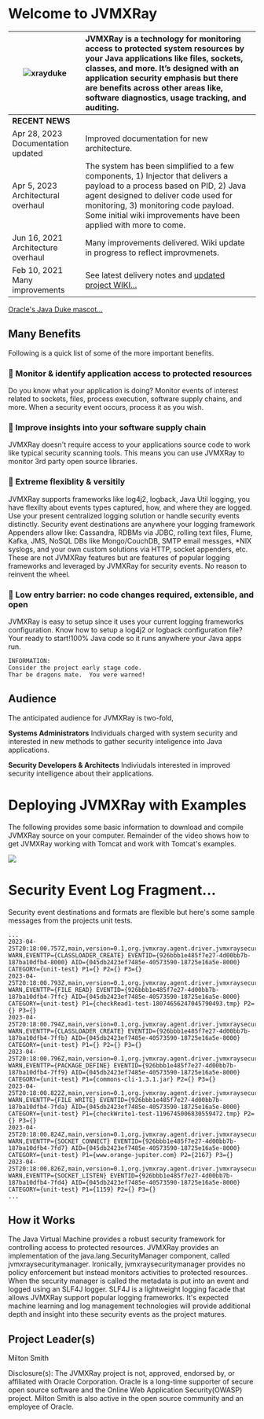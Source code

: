 
# Welcome to JVMXRay

![xrayduke](https://user-images.githubusercontent.com/8450615/88954072-af62ef00-d24e-11ea-95f9-734395481248.png) | JVMXRay is a technology for monitoring access to protected system resources by your Java applications like files, sockets, classes, and more.  It’s designed with an application security emphasis but there are benefits across other areas like, software diagnostics, usage tracking, and auditing.
| ------------- |:-------------|
<b>RECENT NEWS</b> | &nbsp;
Apr 28, 2023 Documentation updated | Improved documentation for new architecture.
Apr 5, 2023 Architectural overhaul | The system has been simplified to a few components, 1) Injector that delivers a payload to a process based on PID, 2) Java agent designed to deliver code used for monitoring, 3) monitoring code payload.  Some initial wiki improvements have been applied with more to come.
Jun 16, 2021  Architecture overhaul | Many improvements delivered.  Wiki update in progress to reflect improvmenets.
Feb 10, 2021  Many improvements | See latest delivery notes and [updated project WIKI...](https://github.com/spoofzu/jvmxray/wiki)

[Oracle's Java Duke mascot...](https://wiki.openjdk.java.net/display/duke/Main)

## Many Benefits
Following is a quick list of some of the more important benefits.

### :rocket: Monitor & identify application access to protected resources
Do you know what your application is doing?  Monitor events of interest related to sockets, files, process execution, software supply chains, and more.  When a security event occurs, process it as you wish. 

### :rocket: Improve insights into your software supply chain
JVMXRay doesn't require access to your applications source code to work like typical security scanning tools.  This means you can use JVMXRay to monitor 3rd party open source libraries.

### :rocket: Extreme flexiblity & versitily
JVMXRay supports frameworks like log4j2, logback, Java Util logging, you have flexilty about events types captured, how, and where they are logged.  Use your present centralized logging solution or handle security events distinctly.  Security event destinations are anywhere your logging framework Appenders allow like: Cassandra, RDBMs via JDBC, rolling text files, Flume, Kafka, JMS, NoSQL DBs like Mongo/CouchDB, SMTP email messges, *NIX syslogs, and your own custom solutions via HTTP, socket appenders, etc.  These are not JVMXRay features but are features of popular logging frameworks and leveraged by JVMXRay for security events.  No reason to reinvent the wheel.

### :rocket: Low entry barrier: no code changes required, extensible, and open
JVMXRay is easy to setup since it uses your current logging frameworks configuration.  Know how to setup a log4j2 or logback configuration file?  Your ready to start!100% Java code so it runs anywhere your Java apps run.

```
INFORMATION:
Consider the project early stage code. 
Thar be dragons mate.  You were warned!
```

## Audience
The anticipated audience for JVMXRay is two-fold,<br/>

**Systems Administrators**
Individuals charged with system security and interested in new methods to gather security inteligence into Java applications.

**Security Developers & Architects**
Indiviudals interested in improved security intelligence about their applications.

# Deploying JVMXRay with Examples
The following provides some basic information to download and compile JVMXRay source on your computer.  Remainder of the video shows how to get JVMXRay working with Tomcat and work with Tomcat's examples.

[![](http://img.youtube.com/vi/QxgTiTCorow/0.jpg)](http://www.youtube.com/watch?v=QxgTiTCorow "JVMXRay Deploy")

# Security Event Log Fragment...

Security event destinations and formats are flexible but here's some sample messages from the projects unit tests.

```
...
2023-04-25T20:18:00.757Z,main,version=0.1,org.jvmxray.agent.driver.jvmxraysecuritymanager.events.clz.classloadercreate, WARN,EVENTTP={CLASSLOADER_CREATE} EVENTID={926bbb1e485f7e27-4d00bb7b-187ba10dfb4-8000} AID={045db2423ef7485e-40573590-18725e16a5e-8000} CATEGORY={unit-test} P1={} P2={} P3={}
2023-04-25T20:18:00.793Z,main,version=0.1,org.jvmxray.agent.driver.jvmxraysecuritymanager.events.io.fileread, WARN,EVENTTP={FILE_READ} EVENTID={926bbb1e485f7e27-4d00bb7b-187ba10dfb4-7ffc} AID={045db2423ef7485e-40573590-18725e16a5e-8000} CATEGORY={unit-test} P1={checkRead1-test-18074656247045790493.tmp} P2={} P3={}
2023-04-25T20:18:00.794Z,main,version=0.1,org.jvmxray.agent.driver.jvmxraysecuritymanager.events.clz.classloadercreate, WARN,EVENTTP={CLASSLOADER_CREATE} EVENTID={926bbb1e485f7e27-4d00bb7b-187ba10dfb4-7ffb} AID={045db2423ef7485e-40573590-18725e16a5e-8000} CATEGORY={unit-test} P1={} P2={} P3={}
2023-04-25T20:18:00.796Z,main,version=0.1,org.jvmxray.agent.driver.jvmxraysecuritymanager.events.clz.packagedefine, WARN,EVENTTP={PACKAGE_DEFINE} EVENTID={926bbb1e485f7e27-4d00bb7b-187ba10dfb4-7ff9} AID={045db2423ef7485e-40573590-18725e16a5e-8000} CATEGORY={unit-test} P1={commons-cli-1.3.1.jar} P2={} P3={}
2023-04-25T20:18:00.822Z,main,version=0.1,org.jvmxray.agent.driver.jvmxraysecuritymanager.events.io.filewrite, WARN,EVENTTP={FILE_WRITE} EVENTID={926bbb1e485f7e27-4d00bb7b-187ba10dfb4-7fda} AID={045db2423ef7485e-40573590-18725e16a5e-8000} CATEGORY={unit-test} P1={checkWrite1-test-1196745006830559472.tmp} P2={} P3={}
2023-04-25T20:18:00.824Z,main,version=0.1,org.jvmxray.agent.driver.jvmxraysecuritymanager.events.sox.socketconnect, WARN,EVENTTP={SOCKET_CONNECT} EVENTID={926bbb1e485f7e27-4d00bb7b-187ba10dfb4-7fd7} AID={045db2423ef7485e-40573590-18725e16a5e-8000} CATEGORY={unit-test} P1={www.orange-jupiter.com} P2={2167} P3={}
2023-04-25T20:18:00.826Z,main,version=0.1,org.jvmxray.agent.driver.jvmxraysecuritymanager.events.sox.socketlisten, WARN,EVENTTP={SOCKET_LISTEN} EVENTID={926bbb1e485f7e27-4d00bb7b-187ba10dfb4-7fd4} AID={045db2423ef7485e-40573590-18725e16a5e-8000} CATEGORY={unit-test} P1={1159} P2={} P3={}
...

```

## How it Works
The Java Virtual Machine provides a robust security framework for controlling access to protected resources.  JVMXRay provides an implementation of the java.lang.SecurityManager component, called jvmxraysecuritymanager.  Ironically, jvmxraysecuritymanager provides no policy enforcement but instead monitors activities to protected resources.  When the security manager is called the metadata is put into an event and logged using an SLF4J logger.  SLF4J is a lightweight logging facade that allows JVMXRay support popular logging frameworks.  It's expected machine learning and log management technologies will provide additional depth and insight into these security events as the project matures.

## Project Leader(s)
Milton Smith

Disclosure(s):  The JVMXRay project is not, approved, endorsed by, or affiliated with Oracle Corporation.  Oracle is a long-time supporter of secure open source software and the Online Web Application Security(OWASP) project.  Milton Smith is also active in the open source community and an employee of Oracle.
